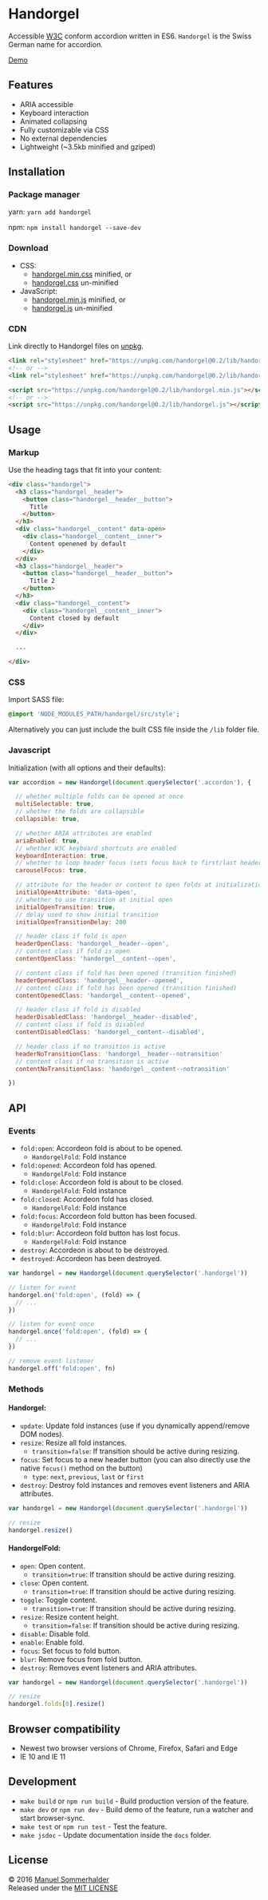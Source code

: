 # Handorgel

Accessible [W3C](https://www.w3.org/TR/wai-aria-practices/#accordion) conform accordion written in ES6. `Handorgel` is the Swiss German name for accordion.

[Demo](https://oncode.github.io/handorgel/)

## Features

* ARIA accessible
* Keyboard interaction
* Animated collapsing
* Fully customizable via CSS
* No external dependencies
* Lightweight (~3.5kb minified and gziped)

## Installation

### Package manager

yarn: `yarn add handorgel`

npm: `npm install handorgel --save-dev`

### Download

* CSS:
  - [handorgel.min.css](https://unpkg.com/handorgel@0.2/lib/handorgel.min.css) minified, or
  - [handorgel.css](https://unpkg.com/handorgel@0.2/lib/handorgel.css) un-minified
* JavaScript:
  - [handorgel.min.js](https://unpkg.com/handorgel@0.2/lib/handorgel.min.js) minified, or
  - [handorgel.js](https://unpkg.com/handorgel@0.2/lib/handorgel.js) un-minified

### CDN

Link directly to Handorgel files on [unpkg](https://unpkg.com).

``` html
<link rel="stylesheet" href="https://unpkg.com/handorgel@0.2/lib/handorgel.min.css">
<!-- or -->
<link rel="stylesheet" href="https://unpkg.com/handorgel@0.2/lib/handorgel.css">
```

``` html
<script src="https://unpkg.com/handorgel@0.2/lib/handorgel.min.js"></script>
<!-- or -->
<script src="https://unpkg.com/handorgel@0.2/lib/handorgel.js"></script>
```

## Usage

### Markup

Use the heading tags that fit into your content:

```html
<div class="handorgel">
  <h3 class="handorgel__header">
    <button class="handorgel__header__button">
      Title
    </button>
  </h3>
  <div class="handorgel__content" data-open>
    <div class="handorgel__content__inner">
      Content openened by default
    </div>
  </div>
  <h3 class="handorgel__header">
    <button class="handorgel__header__button">
      Title 2
    </button>
  </h3>
  <div class="handorgel__content">
    <div class="handorgel__content__inner">
      Content closed by default
    </div>
  </div>

  ...

</div>
```

### CSS

Import SASS file:

```sass
@import 'NODE_MODULES_PATH/handorgel/src/style';
```

Alternatively you can just include the built CSS file inside the `/lib` folder file.

### Javascript

Initialization (with all options and their defaults):

```javascript
var accordion = new Handorgel(document.querySelector('.accordon'), {

  // whether multiple folds can be opened at once
  multiSelectable: true,
  // whether the folds are collapsible
  collapsible: true,

  // whether ARIA attributes are enabled
  ariaEnabled: true,
  // whether W3C keyboard shortcuts are enabled
  keyboardInteraction: true,
  // whether to loop header focus (sets focus back to first/last header when end/start reached)
  carouselFocus: true,

  // attribute for the header or content to open folds at initialization
  initialOpenAttribute: 'data-open',
  // whether to use transition at initial open
  initialOpenTransition: true,
  // delay used to show initial transition
  initialOpenTransitionDelay: 200

  // header class if fold is open
  headerOpenClass: 'handorgel__header--open',
  // content class if fold is open
  contentOpenClass: 'handorgel__content--open',

  // content class if fold has been opened (transition finished)
  headerOpenedClass: 'handorgel__header--opened',
  // content class if fold has been opened (transition finished)
  contentOpenedClass: 'handorgel__content--opened',

  // header class if fold is disabled
  headerDisabledClass: 'handorgel__header--disabled',
  // content class if fold is disabled
  contentDisabledClass: 'handorgel__content--disabled',

  // header class if no transition is active
  headerNoTransitionClass: 'handorgel__header--notransition'
  // content class if no transition is active
  contentNoTransitionClass: 'handorgel__content--notransition'

})
```

## API

### Events

* `fold:open`: Accordeon fold is about to be opened.
  - `HandorgelFold`: Fold instance
* `fold:opened`: Accordeon fold has opened.
  - `HandorgelFold`: Fold instance
* `fold:close`:  Accordeon fold is about to be closed.
  - `HandorgelFold`: Fold instance
* `fold:closed`: Accordeon fold has closed.
  - `HandorgelFold`: Fold instance
* `fold:focus`: Accordeon fold button has been focused.
  - `HandorgelFold`: Fold instance
* `fold:blur`: Accordeon fold button has lost focus.
  - `HandorgelFold`: Fold instance
* `destroy`: Accordeon is about to be destroyed.
* `destroyed`: Accordeon has been destroyed.

```javascript
var handorgel = new Handorgel(document.querySelector('.handorgel'))

// listen for event
handorgel.on('fold:open', (fold) => {
  // ...
})

// listen for event once
handorgel.once('fold:open', (fold) => {
  // ...
})

// remove event listener
handorgel.off('fold:open', fn)
```

### Methods

#### Handorgel:

* `update`: Update fold instances (use if you dynamically append/remove DOM nodes).
* `resize`: Resize all fold instances.
  - `transition=false`: If transition should be active during resizing.
* `focus`: Set focus to a new header button (you can also directly use the native `focus()` method on the button)
  - `type`: `next`, `previous`, `last` or `first`
* `destroy`: Destroy fold instances and removes event listeners and ARIA attributes. 

```javascript
var handorgel = new Handorgel(document.querySelector('.handorgel'))

// resize
handorgel.resize()
```

#### HandorgelFold:

* `open`: Open content.
  - `transition=true`: If transition should be active during resizing.
* `close`: Open content.
  - `transition=true`: If transition should be active during resizing.
* `toggle`: Toggle content.
  - `transition=true`: If transition should be active during resizing.
* `resize`: Resize content height.
  - `transition=false`: If transition should be active during resizing.
* `disable`: Disable fold.
* `enable`: Enable fold.
* `focus`: Set focus to fold button.
* `blur`: Remove focus from fold button.
* `destroy`: Removes event listeners and ARIA attributes.

```javascript
var handorgel = new Handorgel(document.querySelector('.handorgel'))

// resize
handorgel.folds[0].resize()
```

## Browser compatibility

* Newest two browser versions of Chrome, Firefox, Safari and Edge
* IE 10 and IE 11

## Development

* `make build` or `npm run build` - Build production version of the feature.
* `make dev` or `npm run dev` - Build demo of the feature, run a watcher and start browser-sync.
* `make test` or `npm run test` - Test the feature.
* `make jsdoc` - Update documentation inside the `docs` folder.

## License

© 2016 [Manuel Sommerhalder](https://github.com/oncode)  
Released under the [MIT LICENSE](http://opensource.org/licenses/MIT)
